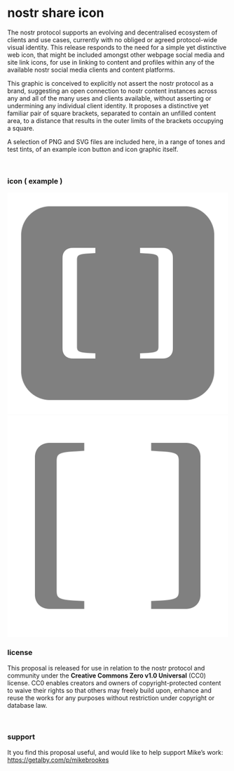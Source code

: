 # nostr share icon

The nostr protocol supports an evolving and decentralised ecosystem of clients and use cases, currently with no obliged or agreed protocol-wide visual identity. This release responds to the need for a simple yet distinctive web icon, that might be included amongst other webpage social media and site link icons, for use in linking to content and profiles within any of the available nostr social media clients and content platforms.

This graphic is conceived to explicitly not assert the nostr protocol as a brand, suggesting an open connection to nostr content instances across any and all of the many uses and clients available, without asserting or undermining any individual client identity. It proposes a distinctive yet familiar pair of square brackets, separated to contain an unfilled content area, to a distance that results in the outer limits of the brackets occupying a square.

A selection of PNG and SVG files are included here, in a range of tones and test tints, of an example icon button and icon graphic itself.

</br>

### icon ( example )

![nostr icon base grey](/PNG/nostr_button_grey_1024px.png)  ![nostr icon grafic grey](/PNG/nostr_icon_grey_1024px.png)


### license
This proposal is released for use in relation to the nostr protocol and community under the **Creative Commons Zero v1.0 Universal** (CC0) license.
CC0 enables creators and owners of copyright-protected content to waive their rights so that others may freely build upon, enhance and reuse the works for any purposes without restriction under copyright or database law.

</br>

### support

It you find this proposal useful, and would like to help support Mike’s work: https://getalby.com/p/mikebrookes

</br>
